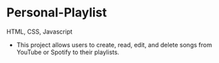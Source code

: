 # Personal-Playlist

HTML, CSS, Javascript

- This project allows users to create, read, edit, and delete songs from YouTube or Spotify to their playlists.
